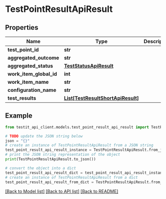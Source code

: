 # TestPointResultApiResult


## Properties

Name | Type | Description | Notes
------------ | ------------- | ------------- | -------------
**test_point_id** | **str** |  | [optional] 
**aggregated_outcome** | **str** |  | [optional] 
**aggregated_status** | [**TestStatusApiResult**](TestStatusApiResult.md) |  | [optional] 
**work_item_global_id** | **int** |  | [optional] 
**work_item_name** | **str** |  | [optional] 
**configuration_name** | **str** |  | [optional] 
**test_results** | [**List[TestResultShortApiResult]**](TestResultShortApiResult.md) |  | 

## Example

```python
from testit_api_client.models.test_point_result_api_result import TestPointResultApiResult

# TODO update the JSON string below
json = "{}"
# create an instance of TestPointResultApiResult from a JSON string
test_point_result_api_result_instance = TestPointResultApiResult.from_json(json)
# print the JSON string representation of the object
print(TestPointResultApiResult.to_json())

# convert the object into a dict
test_point_result_api_result_dict = test_point_result_api_result_instance.to_dict()
# create an instance of TestPointResultApiResult from a dict
test_point_result_api_result_from_dict = TestPointResultApiResult.from_dict(test_point_result_api_result_dict)
```
[[Back to Model list]](../README.md#documentation-for-models) [[Back to API list]](../README.md#documentation-for-api-endpoints) [[Back to README]](../README.md)


